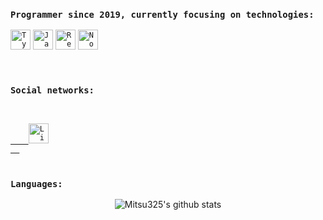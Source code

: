 ### `Programmer since 2019, currently focusing on technologies:`

<code><img height="32" src="https://cdn.iconscout.com/icon/free/png-512/typescript-1174965.png" alt="Typescript"/></code>
<code><img height="32" src="https://www.freepnglogos.com/uploads/javascript-png/javascript-vector-logo-yellow-png-transparent-javascript-vector-12.png" alt="Javascript"/></code>
<code><img height="32" src="https://upload.wikimedia.org/wikipedia/commons/thumb/a/a7/React-icon.svg/1280px-React-icon.svg.png" alt="ReactJs"/></code>
<code><img height="32" src="https://seeklogo.com/images/N/nodejs-logo-FBE122E377-seeklogo.com.png" alt="NodeJs"/></code>

<br />

### `Social networks:`

<code>
  <a target="_blank" href="https://www.linkedin.com/in/kaique-caires-807771186/">
    <img height="32" src="https://verat.co.uk/wp-content/uploads/2019/03/1024px-Linkedin_icon.svg.png" alt="LinkedIn"/>
  </a>
</code>

<br />

### `Languages:`

<p align="center">
  <img src="https://github-readme-stats.vercel.app/api/top-langs/?username=kaiquecaires&layout=compact&theme=radical" alt="Mitsu325's github stats" />
</p>
